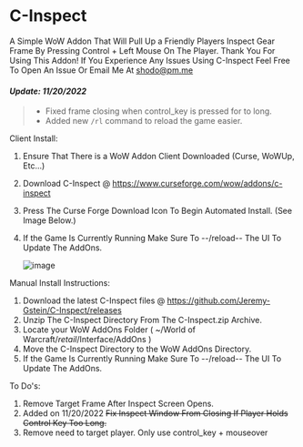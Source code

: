 # C-Inspect
A Simple WoW Addon That Will Pull Up a Friendly Players Inspect Gear Frame By Pressing Control + Left Mouse On The Player.
Thank You For Using This Addon! If You Experience Any Issues Using C-Inspect Feel Free To Open An Issue Or Email Me At shodo@pm.me


#### *Update: 11/20/2022*

> - Fixed frame closing when control_key is pressed for to long.
> - Added new `/rl` command to reload the game easier.

Client Install:
1. Ensure That There is a WoW Addon Client Downloaded (Curse, WoWUp, Etc...)
2. Download C-Inspect @ https://www.curseforge.com/wow/addons/c-inspect
3. Press The Curse Forge Download Icon To Begin Automated Install. (See Image Below.)
4. If the Game Is Currently Running Make Sure To --/reload-- The UI To Update The AddOns.


      ![image](https://user-images.githubusercontent.com/66806528/123146358-c349ad80-d42b-11eb-9dc4-fbf749f8edb2.png)


Manual Install Instructions:
1. Download the latest C-Inspect files @ https://github.com/Jeremy-Gstein/C-Inspect/releases
2. Unzip The C-Inspect Directory From The C-Inspect.zip Archive.
3. Locate your WoW AddOns Folder ( ~/World of Warcraft/_retail_/Interface/AddOns )
4. Move the C-Inspect Directory to the WoW AddOns Directory.
5. If the Game Is Currently Running Make Sure To --/reload-- The UI To Update The AddOns.

To Do's:
1. Remove Target Frame After Inspect Screen Opens.
2. Added on 11/20/2022 ~~Fix Inspect Window From Closing If Player Holds Control Key Too Long.~~
3. Remove need to target player. Only use control_key + mouseover 

